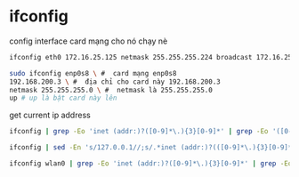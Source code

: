 # ifconfig

config interface card mạng cho nó chạy nè

```bash
ifconfig eth0 172.16.25.125 netmask 255.255.255.224 broadcast 172.16.25.63
```

```bash
sudo ifconfig enp0s8 \ #  card mạng enp0s8
192.168.200.3 \ #  địa chỉ cho card này 192.168.200.3
netmask 255.255.255.0 \ #  netmask là 255.255.255.0
up # up là bật card này lên
```

get current ip address

```bash
ifconfig | grep -Eo 'inet (addr:)?([0-9]*\.){3}[0-9]*' | grep -Eo '([0-9]*\.){3}[0-9]*' | grep -v '127.0.0.1'
```

```bash
ifconfig | sed -En 's/127.0.0.1//;s/.*inet (addr:)?(([0-9]*\.){3}[0-9]*).*/\2/p'
```

```bash
ifconfig wlan0 | grep -Eo 'inet (addr:)?([0-9]*\.){3}[0-9]*' | grep -Eo '([0-9]*\.){3}[0-9]*' | grep -v '127.0.0.1'
```
